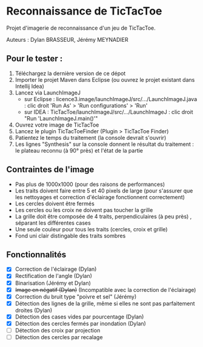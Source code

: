 # Reconnaissance de TicTacToe

Projet d'imagerie de reconnaissance d'un jeu de TicTacToe.

Auteurs : Dylan BRASSEUR, Jérémy MEYNADIER

## Pour le tester :

1. Téléchargez la dernière version de ce dépot
2. Importer le projet Maven dans Eclipse (ou ouvrez le projet existant dans Intellij Idea)
3. Lancez via LaunchImageJ 
   * sur Eclipse : licence3.image/launchImageJ/src/.../LaunchImageJ.java : clic droit 'Run As' > 'Run configurations' > 'Run'
   * sur IDEA : TicTacToe/launchImageJ/src/.../LaunchImageJ : clic droit "Run 'LaunchImageJ.main()'" 
4. Ouvrez votre image de TicTacToe
5. Lancez le plugin TicTacToeFinder (Plugin > TicTacToe Finder)
6. Patientez le temps du traitement (la console devrait s'ouvrir)
7. Les lignes "Synthesis" sur la console donnent le résultat du traitement : le plateau reconnu (à 90° près) et l'état de la partie
    
## Contraintes de l'image

- Pas plus de 1000x1000 (pour des raisons de performances)
- Les traits doivent faire entre 5 et 40 pixels de large (pour s'assurer que les nettoyages et correction d'éclairage fonctionnent correctement)
- Les cercles doivent être fermés
- Les cercles ou les croix ne doivent pas toucher la grille
- La grille doit être composée de 4 traits, perpendiculaires (à peu près) , séparant les différentes cases
- Une seule couleur pour tous les traits (cercles, croix et grille)
- Fond uni clair distingable des traits sombres

## Fonctionnalités

- [x] Correction de l'éclairage (Dylan)
- [x] Rectification de l'angle (Dylan)
- [x] Binarisation (Jérémy et Dylan)
- [x] ~~Image en négatif (Dylan)~~ (Incompatible avec la correction de l'éclairage)
- [x] Correction du bruit type "poivre et sel" (Jérémy)
- [x] Détection des lignes de la grille, même si elles ne sont pas parfaitement droites (Dylan)
- [x] Détection des cases vides par pourcentage (Dylan)
- [x] Détection des cercles fermés par inondation (Dylan)
- [ ] Détection des croix par projection
- [ ] Détection des cercles par recalage
